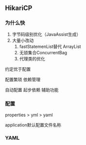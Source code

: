 #

## HikariCP

### 为什么快

1. 字节码级别优化（JavaAssist生成）
2. 大量小改动
   1. fastStatemenList替代 ArrayList
   2. 无锁集合ConcurrentBag
   3. 代理类的优化

约定优于配置

配置繁琐
依赖管理

自动配置
起步依赖
辅助功能

### 配置

properties > yml > yaml

application默认配置文件名称

### YAML

